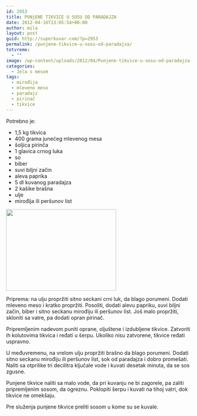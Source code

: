 ```yaml
---
id: 2953
title: PUNjENE TIKVICE U SOSU OD PARADAJZA
date: 2012-04-16T13:05:54+00:00
author: mila
layout: post
guid: http://superkuvar.com/?p=2953
permalink: /punjene-tikvice-u-sosu-od-paradajza/
totvreme:
  - ""
image: /wp-content/uploads/2012/04/Punjene-tikvice-u-sosu-od-paradajza-940x198.jpg
categories:
  - Jela s mesom
tags:
  - mirođija
  - mleveno meso
  - paradajz
  - pirinač
  - tikvice
---
```

Potrebno je:

  * 1,5 kg tikvica
  * 400 grama junećeg mlevenog mesa
  * šoljica pirinča
  * 1 glavica crnog luka
  * so
  * biber
  * suvi biljni začin
  * aleva paprika
  * 5 dl kuvanog paradajza
  * 2 kašike brašna
  * ulje
  * mirođija ili peršunov list

<img class="alignnone size-medium wp-image-2974" title="Punjene tikvice u sosu od paradajza" src="//superkuvar.com/wp-content/uploads/2012/04/Punjene-tikvice-u-sosu-od-paradajza-e1334581217155-300x222.jpg" alt="" width="300" height="222" /> 

Priprema: na ulju propržiti sitno seckani crni luk, da blago porumeni. Dodati mleveno meso i kratko propržiti. Posoliti, dodati alevu papriku, suvi biljni začin, biber i sitno seckanu mirođiju ili peršunov list. Još malo propržiti, skloniti sa vatre, pa dodati opran pirinač.

Pripremljenim nadevom puniti oprane, oljuštene i izdubljene tikvice. Zatvoriti ih kolutovima tikvica i ređati u šerpu. Ukoliko nisu zatvorene, tikvice ređati uspravno.

U međuvremenu, na vrelom ulju propržiti brašno da blago porumeni. Dodati sitno seckanu mirođiju ili peršunov list, sok od paradajza i dobro promešati. Naliti sa otprilike tri decilitra ključale vode i kuvati desetak minuta, da se sos zgusne.

Punjene tikvice naliti sa malo vode, da pri kuvanju ne bi zagorele, pa zaliti pripremljenim sosom, da ogreznu. Poklopiti šerpu i kuvati na tihoj vatri, dok tikvice ne omekšaju.

Pre služenja punjene tikvice preliti sosom u kome su se kuvale.